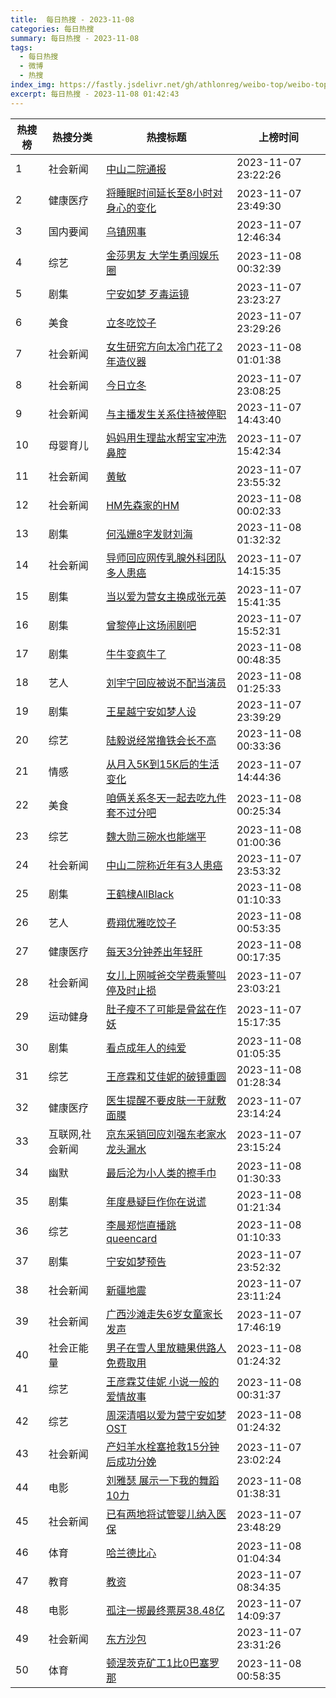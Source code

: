 ```yaml
---
title:  每日热搜 - 2023-11-08
categories: 每日热搜
summary: 每日热搜 - 2023-11-08
tags:
  - 每日热搜
  - 微博
  - 热搜
index_img: https://fastly.jsdelivr.net/gh/athlonreg/weibo-top/weibo-top.jpeg
excerpt: 每日热搜 - 2023-11-08 01:42:43
---
```


| 热搜榜 | 热搜分类 | 热搜标题 | 上榜时间 |
| --- | --- | --- | --- |
| 1 | 社会新闻 | [中山二院通报](https://s.weibo.com/weibo%3Fq%3D%2523%E4%B8%AD%E5%B1%B1%E4%BA%8C%E9%99%A2%E9%80%9A%E6%8A%A5%2523) | 2023-11-07 23:22:26 | 
| 2 | 健康医疗 | [将睡眠时间延长至8小时对身心的变化](https://s.weibo.com/weibo%3Fq%3D%2523%E5%B0%86%E7%9D%A1%E7%9C%A0%E6%97%B6%E9%97%B4%E5%BB%B6%E9%95%BF%E8%87%B38%E5%B0%8F%E6%97%B6%E5%AF%B9%E8%BA%AB%E5%BF%83%E7%9A%84%E5%8F%98%E5%8C%96%2523) | 2023-11-07 23:49:30 | 
| 3 | 国内要闻 | [乌镇网事](https://s.weibo.com/weibo%3Fq%3D%2523%E4%B9%8C%E9%95%87%E7%BD%91%E4%BA%8B%2523) | 2023-11-07 12:46:34 | 
| 4 | 综艺 | [金莎男友 大学生勇闯娱乐圈](https://s.weibo.com/weibo%3Fq%3D%2523%E9%87%91%E8%8E%8E%E7%94%B7%E5%8F%8B%20%E5%A4%A7%E5%AD%A6%E7%94%9F%E5%8B%87%E9%97%AF%E5%A8%B1%E4%B9%90%E5%9C%88%2523) | 2023-11-08 00:32:39 | 
| 5 | 剧集 | [宁安如梦 歹毒运镜](https://s.weibo.com/weibo%3Fq%3D%2523%E5%AE%81%E5%AE%89%E5%A6%82%E6%A2%A6%20%E6%AD%B9%E6%AF%92%E8%BF%90%E9%95%9C%2523) | 2023-11-07 23:23:27 | 
| 6 | 美食 | [立冬吃饺子](https://s.weibo.com/weibo%3Fq%3D%2523%E7%AB%8B%E5%86%AC%E5%90%83%E9%A5%BA%E5%AD%90%2523) | 2023-11-07 23:29:26 | 
| 7 | 社会新闻 | [女生研究方向太冷门花了2年造仪器](https://s.weibo.com/weibo%3Fq%3D%2523%E5%A5%B3%E7%94%9F%E7%A0%94%E7%A9%B6%E6%96%B9%E5%90%91%E5%A4%AA%E5%86%B7%E9%97%A8%E8%8A%B1%E4%BA%862%E5%B9%B4%E9%80%A0%E4%BB%AA%E5%99%A8%2523) | 2023-11-08 01:01:38 | 
| 8 | 社会新闻 | [今日立冬](https://s.weibo.com/weibo%3Fq%3D%2523%E4%BB%8A%E6%97%A5%E7%AB%8B%E5%86%AC%2523) | 2023-11-07 23:08:25 | 
| 9 | 社会新闻 | [与主播发生关系住持被停职](https://s.weibo.com/weibo%3Fq%3D%2523%E4%B8%8E%E4%B8%BB%E6%92%AD%E5%8F%91%E7%94%9F%E5%85%B3%E7%B3%BB%E4%BD%8F%E6%8C%81%E8%A2%AB%E5%81%9C%E8%81%8C%2523) | 2023-11-07 14:43:40 | 
| 10 | 母婴育儿 | [妈妈用生理盐水帮宝宝冲洗鼻腔](https://s.weibo.com/weibo%3Fq%3D%2523%E5%A6%88%E5%A6%88%E7%94%A8%E7%94%9F%E7%90%86%E7%9B%90%E6%B0%B4%E5%B8%AE%E5%AE%9D%E5%AE%9D%E5%86%B2%E6%B4%97%E9%BC%BB%E8%85%94%2523) | 2023-11-07 15:42:34 | 
| 11 | 社会新闻 | [黄敏](https://s.weibo.com/weibo%3Fq%3D%2523%E9%BB%84%E6%95%8F%2523) | 2023-11-07 23:55:32 | 
| 12 | 社会新闻 | [HM先森家的HM](https://s.weibo.com/weibo%3Fq%3D%2523HM%E5%85%88%E6%A3%AE%E5%AE%B6%E7%9A%84HM%2523) | 2023-11-08 00:02:33 | 
| 13 | 剧集 | [何泓姗8字发财刘海](https://s.weibo.com/weibo%3Fq%3D%2523%E4%BD%95%E6%B3%93%E5%A7%978%E5%AD%97%E5%8F%91%E8%B4%A2%E5%88%98%E6%B5%B7%2523) | 2023-11-08 01:32:32 | 
| 14 | 社会新闻 | [导师回应网传乳腺外科团队多人患癌](https://s.weibo.com/weibo%3Fq%3D%2523%E5%AF%BC%E5%B8%88%E5%9B%9E%E5%BA%94%E7%BD%91%E4%BC%A0%E4%B9%B3%E8%85%BA%E5%A4%96%E7%A7%91%E5%9B%A2%E9%98%9F%E5%A4%9A%E4%BA%BA%E6%82%A3%E7%99%8C%2523) | 2023-11-07 14:15:35 | 
| 15 | 剧集 | [当以爱为营女主换成张元英](https://s.weibo.com/weibo%3Fq%3D%2523%E5%BD%93%E4%BB%A5%E7%88%B1%E4%B8%BA%E8%90%A5%E5%A5%B3%E4%B8%BB%E6%8D%A2%E6%88%90%E5%BC%A0%E5%85%83%E8%8B%B1%2523) | 2023-11-07 15:41:35 | 
| 16 | 剧集 | [曾黎停止这场闹剧吧](https://s.weibo.com/weibo%3Fq%3D%2523%E6%9B%BE%E9%BB%8E%E5%81%9C%E6%AD%A2%E8%BF%99%E5%9C%BA%E9%97%B9%E5%89%A7%E5%90%A7%2523) | 2023-11-07 15:52:31 | 
| 17 | 剧集 | [牛牛变疯牛了](https://s.weibo.com/weibo%3Fq%3D%2523%E7%89%9B%E7%89%9B%E5%8F%98%E7%96%AF%E7%89%9B%E4%BA%86%2523) | 2023-11-08 00:48:35 | 
| 18 | 艺人 | [刘宇宁回应被说不配当演员](https://s.weibo.com/weibo%3Fq%3D%2523%E5%88%98%E5%AE%87%E5%AE%81%E5%9B%9E%E5%BA%94%E8%A2%AB%E8%AF%B4%E4%B8%8D%E9%85%8D%E5%BD%93%E6%BC%94%E5%91%98%2523) | 2023-11-08 01:25:33 | 
| 19 | 剧集 | [王星越宁安如梦人设](https://s.weibo.com/weibo%3Fq%3D%2523%E7%8E%8B%E6%98%9F%E8%B6%8A%E5%AE%81%E5%AE%89%E5%A6%82%E6%A2%A6%E4%BA%BA%E8%AE%BE%2523) | 2023-11-07 23:39:29 | 
| 20 | 综艺 | [陆毅说经常撸铁会长不高](https://s.weibo.com/weibo%3Fq%3D%2523%E9%99%86%E6%AF%85%E8%AF%B4%E7%BB%8F%E5%B8%B8%E6%92%B8%E9%93%81%E4%BC%9A%E9%95%BF%E4%B8%8D%E9%AB%98%2523) | 2023-11-08 00:33:36 | 
| 21 | 情感 | [从月入5K到15K后的生活变化](https://s.weibo.com/weibo%3Fq%3D%2523%E4%BB%8E%E6%9C%88%E5%85%A55K%E5%88%B015K%E5%90%8E%E7%9A%84%E7%94%9F%E6%B4%BB%E5%8F%98%E5%8C%96%2523) | 2023-11-07 14:44:36 | 
| 22 | 美食 | [咱俩关系冬天一起去吃九件套不过分吧](https://s.weibo.com/weibo%3Fq%3D%2523%E5%92%B1%E4%BF%A9%E5%85%B3%E7%B3%BB%E5%86%AC%E5%A4%A9%E4%B8%80%E8%B5%B7%E5%8E%BB%E5%90%83%E4%B9%9D%E4%BB%B6%E5%A5%97%E4%B8%8D%E8%BF%87%E5%88%86%E5%90%A7%2523) | 2023-11-08 00:25:34 | 
| 23 | 综艺 | [魏大勋三碗水也能端平](https://s.weibo.com/weibo%3Fq%3D%2523%E9%AD%8F%E5%A4%A7%E5%8B%8B%E4%B8%89%E7%A2%97%E6%B0%B4%E4%B9%9F%E8%83%BD%E7%AB%AF%E5%B9%B3%2523) | 2023-11-08 01:00:36 | 
| 24 | 社会新闻 | [中山二院称近年有3人患癌](https://s.weibo.com/weibo%3Fq%3D%2523%E4%B8%AD%E5%B1%B1%E4%BA%8C%E9%99%A2%E7%A7%B0%E8%BF%91%E5%B9%B4%E6%9C%893%E4%BA%BA%E6%82%A3%E7%99%8C%2523) | 2023-11-07 23:53:32 | 
| 25 | 剧集 | [王鹤棣AllBlack](https://s.weibo.com/weibo%3Fq%3D%2523%E7%8E%8B%E9%B9%A4%E6%A3%A3AllBlack%2523) | 2023-11-08 01:10:33 | 
| 26 | 艺人 | [费翔优雅吃饺子](https://s.weibo.com/weibo%3Fq%3D%2523%E8%B4%B9%E7%BF%94%E4%BC%98%E9%9B%85%E5%90%83%E9%A5%BA%E5%AD%90%2523) | 2023-11-08 00:53:35 | 
| 27 | 健康医疗 | [每天3分钟养出年轻肝](https://s.weibo.com/weibo%3Fq%3D%2523%E6%AF%8F%E5%A4%A93%E5%88%86%E9%92%9F%E5%85%BB%E5%87%BA%E5%B9%B4%E8%BD%BB%E8%82%9D%2523) | 2023-11-08 00:17:35 | 
| 28 | 社会新闻 | [女儿上网喊爸交学费乘警叫停及时止损](https://s.weibo.com/weibo%3Fq%3D%2523%E5%A5%B3%E5%84%BF%E4%B8%8A%E7%BD%91%E5%96%8A%E7%88%B8%E4%BA%A4%E5%AD%A6%E8%B4%B9%E4%B9%98%E8%AD%A6%E5%8F%AB%E5%81%9C%E5%8F%8A%E6%97%B6%E6%AD%A2%E6%8D%9F%2523) | 2023-11-07 23:03:21 | 
| 29 | 运动健身 | [肚子瘦不了可能是骨盆在作妖](https://s.weibo.com/weibo%3Fq%3D%2523%E8%82%9A%E5%AD%90%E7%98%A6%E4%B8%8D%E4%BA%86%E5%8F%AF%E8%83%BD%E6%98%AF%E9%AA%A8%E7%9B%86%E5%9C%A8%E4%BD%9C%E5%A6%96%2523) | 2023-11-07 15:17:35 | 
| 30 | 剧集 | [看点成年人的纯爱](https://s.weibo.com/weibo%3Fq%3D%2523%E7%9C%8B%E7%82%B9%E6%88%90%E5%B9%B4%E4%BA%BA%E7%9A%84%E7%BA%AF%E7%88%B1%2523) | 2023-11-08 01:05:35 | 
| 31 | 综艺 | [王彦霖和艾佳妮的破镜重圆](https://s.weibo.com/weibo%3Fq%3D%2523%E7%8E%8B%E5%BD%A6%E9%9C%96%E5%92%8C%E8%89%BE%E4%BD%B3%E5%A6%AE%E7%9A%84%E7%A0%B4%E9%95%9C%E9%87%8D%E5%9C%86%2523) | 2023-11-08 01:28:34 | 
| 32 | 健康医疗 | [医生提醒不要皮肤一干就敷面膜](https://s.weibo.com/weibo%3Fq%3D%2523%E5%8C%BB%E7%94%9F%E6%8F%90%E9%86%92%E4%B8%8D%E8%A6%81%E7%9A%AE%E8%82%A4%E4%B8%80%E5%B9%B2%E5%B0%B1%E6%95%B7%E9%9D%A2%E8%86%9C%2523) | 2023-11-07 23:14:24 | 
| 33 | 互联网,社会新闻 | [京东采销回应刘强东老家水龙头漏水](https://s.weibo.com/weibo%3Fq%3D%2523%E4%BA%AC%E4%B8%9C%E9%87%87%E9%94%80%E5%9B%9E%E5%BA%94%E5%88%98%E5%BC%BA%E4%B8%9C%E8%80%81%E5%AE%B6%E6%B0%B4%E9%BE%99%E5%A4%B4%E6%BC%8F%E6%B0%B4%2523) | 2023-11-07 23:15:24 | 
| 34 | 幽默 | [最后沦为小人类的擦手巾](https://s.weibo.com/weibo%3Fq%3D%2523%E6%9C%80%E5%90%8E%E6%B2%A6%E4%B8%BA%E5%B0%8F%E4%BA%BA%E7%B1%BB%E7%9A%84%E6%93%A6%E6%89%8B%E5%B7%BE%2523) | 2023-11-08 01:30:33 | 
| 35 | 剧集 | [年度悬疑巨作你在说谎](https://s.weibo.com/weibo%3Fq%3D%2523%E5%B9%B4%E5%BA%A6%E6%82%AC%E7%96%91%E5%B7%A8%E4%BD%9C%E4%BD%A0%E5%9C%A8%E8%AF%B4%E8%B0%8E%2523) | 2023-11-08 01:21:34 | 
| 36 | 综艺 | [李晨郑恺直播跳queencard](https://s.weibo.com/weibo%3Fq%3D%2523%E6%9D%8E%E6%99%A8%E9%83%91%E6%81%BA%E7%9B%B4%E6%92%AD%E8%B7%B3queencard%2523) | 2023-11-08 01:10:33 | 
| 37 | 剧集 | [宁安如梦预告](https://s.weibo.com/weibo%3Fq%3D%2523%E5%AE%81%E5%AE%89%E5%A6%82%E6%A2%A6%E9%A2%84%E5%91%8A%2523) | 2023-11-07 23:52:32 | 
| 38 | 社会新闻 | [新疆地震](https://s.weibo.com/weibo%3Fq%3D%2523%E6%96%B0%E7%96%86%E5%9C%B0%E9%9C%87%2523) | 2023-11-07 23:11:24 | 
| 39 | 社会新闻 | [广西沙滩走失6岁女童家长发声](https://s.weibo.com/weibo%3Fq%3D%2523%E5%B9%BF%E8%A5%BF%E6%B2%99%E6%BB%A9%E8%B5%B0%E5%A4%B16%E5%B2%81%E5%A5%B3%E7%AB%A5%E5%AE%B6%E9%95%BF%E5%8F%91%E5%A3%B0%2523) | 2023-11-07 17:46:19 | 
| 40 | 社会正能量 | [男子在雪人里放糖果供路人免费取用](https://s.weibo.com/weibo%3Fq%3D%2523%E7%94%B7%E5%AD%90%E5%9C%A8%E9%9B%AA%E4%BA%BA%E9%87%8C%E6%94%BE%E7%B3%96%E6%9E%9C%E4%BE%9B%E8%B7%AF%E4%BA%BA%E5%85%8D%E8%B4%B9%E5%8F%96%E7%94%A8%2523) | 2023-11-08 01:24:32 | 
| 41 | 综艺 | [王彦霖艾佳妮 小说一般的爱情故事](https://s.weibo.com/weibo%3Fq%3D%2523%E7%8E%8B%E5%BD%A6%E9%9C%96%E8%89%BE%E4%BD%B3%E5%A6%AE%20%E5%B0%8F%E8%AF%B4%E4%B8%80%E8%88%AC%E7%9A%84%E7%88%B1%E6%83%85%E6%95%85%E4%BA%8B%2523) | 2023-11-08 00:31:37 | 
| 42 | 综艺 | [周深清唱以爱为营宁安如梦OST](https://s.weibo.com/weibo%3Fq%3D%2523%E5%91%A8%E6%B7%B1%E6%B8%85%E5%94%B1%E4%BB%A5%E7%88%B1%E4%B8%BA%E8%90%A5%E5%AE%81%E5%AE%89%E5%A6%82%E6%A2%A6OST%2523) | 2023-11-08 01:24:32 | 
| 43 | 社会新闻 | [产妇羊水栓塞抢救15分钟后成功分娩](https://s.weibo.com/weibo%3Fq%3D%2523%E4%BA%A7%E5%A6%87%E7%BE%8A%E6%B0%B4%E6%A0%93%E5%A1%9E%E6%8A%A2%E6%95%9115%E5%88%86%E9%92%9F%E5%90%8E%E6%88%90%E5%8A%9F%E5%88%86%E5%A8%A9%2523) | 2023-11-07 23:02:24 | 
| 44 | 电影 | [刘雅瑟 展示一下我的舞蹈10力](https://s.weibo.com/weibo%3Fq%3D%2523%E5%88%98%E9%9B%85%E7%91%9F%20%E5%B1%95%E7%A4%BA%E4%B8%80%E4%B8%8B%E6%88%91%E7%9A%84%E8%88%9E%E8%B9%8810%E5%8A%9B%2523) | 2023-11-08 01:38:31 | 
| 45 | 社会新闻 | [已有两地将试管婴儿纳入医保](https://s.weibo.com/weibo%3Fq%3D%2523%E5%B7%B2%E6%9C%89%E4%B8%A4%E5%9C%B0%E5%B0%86%E8%AF%95%E7%AE%A1%E5%A9%B4%E5%84%BF%E7%BA%B3%E5%85%A5%E5%8C%BB%E4%BF%9D%2523) | 2023-11-07 23:48:29 | 
| 46 | 体育 | [哈兰德比心](https://s.weibo.com/weibo%3Fq%3D%2523%E5%93%88%E5%85%B0%E5%BE%B7%E6%AF%94%E5%BF%83%2523) | 2023-11-08 01:04:34 | 
| 47 | 教育 | [教资](https://s.weibo.com/weibo%3Fq%3D%2523%E6%95%99%E8%B5%84%2523) | 2023-11-07 08:34:35 | 
| 48 | 电影 | [孤注一掷最终票房38.48亿](https://s.weibo.com/weibo%3Fq%3D%2523%E5%AD%A4%E6%B3%A8%E4%B8%80%E6%8E%B7%E6%9C%80%E7%BB%88%E7%A5%A8%E6%88%BF38.48%E4%BA%BF%2523) | 2023-11-07 14:09:37 | 
| 49 | 社会新闻 | [东方沙包](https://s.weibo.com/weibo%3Fq%3D%2523%E4%B8%9C%E6%96%B9%E6%B2%99%E5%8C%85%2523) | 2023-11-07 23:31:26 | 
| 50 | 体育 | [顿涅茨克矿工1比0巴塞罗那](https://s.weibo.com/weibo%3Fq%3D%2523%E9%A1%BF%E6%B6%85%E8%8C%A8%E5%85%8B%E7%9F%BF%E5%B7%A51%E6%AF%940%E5%B7%B4%E5%A1%9E%E7%BD%97%E9%82%A3%2523) | 2023-11-08 00:58:35 | 
